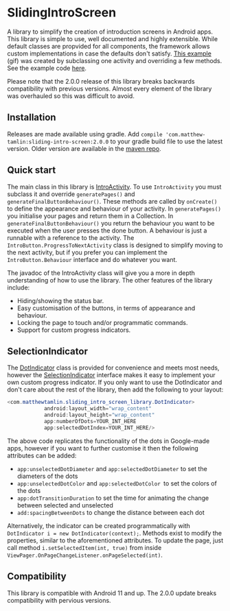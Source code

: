 # SlidingIntroScreen
A library to simplify the creation of introduction screens in Android apps. This library is simple to use, well documented and highly extensible. While default classes are propvided for all components, the framework allows custom implementations in case the defaults don't satisfy. [This example](exampleapp/example.gif) (gif) was created by subclassing one activity and overriding a few methods. See the example code [here](testapp/src/main/java/com/matthewtamlin/testapp/IntroTest.java).

Please note that the 2.0.0 release of this library breaks backwards compatibility with previous versions. Almost every element of the library was overhauled so this was difficult to avoid.

## Installation
Releases are made available using gradle. Add `compile 'com.matthew-tamlin:sliding-intro-screen:2.0.0` to your gradle build file to use the latest version. Older version are available in the [maven repo](https://bintray.com/matthewtamlin/maven/SlidingIntroScreen/view).


## Quick start
The main class in this library is [IntroActivity](library/src/main/java/com/matthewtamlin/sliding_intro_screen_library/IntroActivity.java). To use `IntroActivity` you must subclass it and override `generatePages()` and `generateFinalButtonBehaviour()`. These methods are called by `onCreate()` to define the appearance and behaviour of your activity. In `generatePages()` you initialise your pages and return them in a Collection. In `generateFinalButtonBehaviour()` you return the behaviour you want to be executed when the user presses the done button. A behaviour is just a runnable with a reference to the activity. The `IntroButton.ProgressToNextActivity` class is designed to simplify moving to the next activity, but if you prefer you can implement the `IntroButton.Behaviour` interface and do whatever you want.

The javadoc of the IntroActivity class will give you a more in depth understanding of how to use the library. The other features of the library include:
- Hiding/showing the status bar.
- Easy customisation of the buttons, in terms of appearance and behaviour.
- Locking the page to touch and/or programmatic commands.
- Support for custom progress indicators.

## SelectionIndicator
The [DotIndicator](library/src/main/java/com/matthewtamlin/sliding_intro_screen_library/DotIndicator.java) class is provided for convenience and meets most needs, however the [SelectionIndicator](library/src/main/java/com/matthewtamlin/sliding_intro_screen_library/SelectionIndicator.java) interface makes it easy to implement your own custom progress indicator. If you only want to use the DotIndicator and don't care about the rest of the library, then add the following to your layout:

```java
<com.matthewtamlin.sliding_intro_screen_library.DotIndicator>
            android:layout_width="wrap_content"
            android:layout_height="wrap_content"
            app:numberOfDots=YOUR_INT_HERE
            app:selectedDotIndex=YOUR_INT_HERE/>
```

The above code replicates the functionality of the dots in Google-made apps, however if you want to further customise it then the following attributes can be added:

- `app:unselectedDotDiameter` and `app:selectedDotDiameter` to set the diameters of the dots
- `app:unselectedDotColor` and `app:selectedDotColor `to set the colors of the dots
- `app:dotTransitionDuration` to set the time for animating the change between selected and unselected 
- `add:spacingBetweenDots` to change the distance between each dot

Alternatively, the indicator can be created programmatically with `DotIndicator i = new DotIndicator(context);`. Methods exist to modify the properties, similar to the aforementioned attributes. To update the page, just call method `i.setSelectedItem(int, true)` from inside `ViewPager.OnPageChangeListener.onPageSelected(int)`.


## Compatibility
This library is compatible with Android 11 and up. The 2.0.0 update breaks compatibility with pervious versions.
